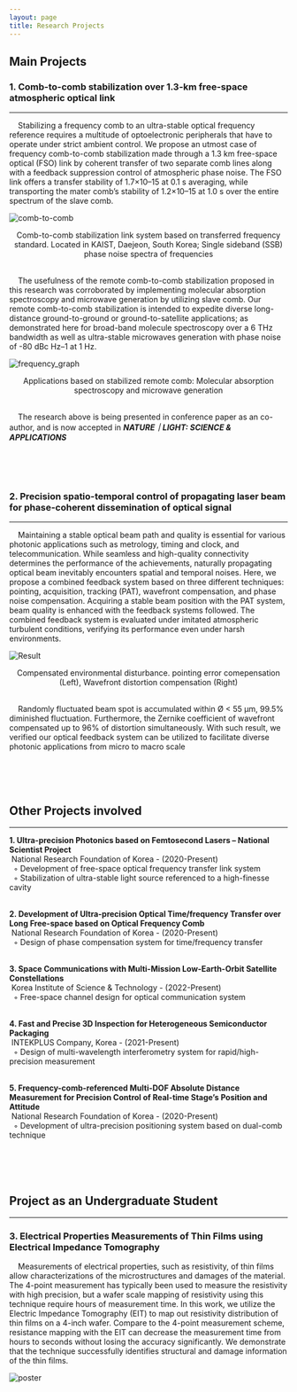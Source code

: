```yaml
---
layout: page
title: Research Projects
---
```

## Main Projects

### **1. Comb-to-comb stabilization over 1.3-km free-space atmospheric optical link**
<hr/>

&nbsp;&nbsp;&nbsp;&nbsp;Stabilizing a frequency comb to an ultra-stable optical frequency reference requires a multitude of optoelectronic peripherals that have to operate under strict ambient control. We propose an utmost case of frequency comb-to-comb stabilization made through a 1.3 km free-space optical (FSO) link by coherent transfer of two separate comb lines along with a feedback suppression control of atmospheric phase noise. The FSO link offers a transfer stability of 1.7×10–15 at 0.1 s averaging, while transporting the mater comb’s stability of 1.2×10–15 at 1.0 s over the entire spectrum of the slave comb.


![comb-to-comb](https://ldongil.github.io/assets/map2.png)
<center>Comb-to-comb stabilization link system based on transferred frequency standard. Located in KAIST, Daejeon, South Korea; Single sideband (SSB) phase noise spectra of frequencies</center>
<br/>

&nbsp;&nbsp;&nbsp;&nbsp;The usefulness of the remote comb-to-comb stabilization proposed in this research was corroborated by implementing molecular absorption spectroscopy and microwave generation by utilizing slave comb. Our remote comb-to-comb stabilization is intended to expedite diverse long-distance ground-to-ground or ground-to-satellite applications; as demonstrated here for broad-band molecule spectroscopy over a 6 THz bandwidth as well as ultra-stable microwaves generation with phase noise of -80 dBc Hz–1 at 1 Hz.

![frequency_graph](https://ldongil.github.io/assets/frequency.png)
<center> Applications based on stabilized remote comb: Molecular absorption spectroscopy and microwave generation </center>
<br/>

&nbsp;&nbsp;&nbsp;&nbsp;The research above is being presented in conference paper as an co-author, and is now accepted in _**NATURE｜LIGHT: SCIENCE & APPLICATIONS**_

<br/>
<br/>
<br/>

### **2. Precision spatio-temporal control of propagating laser beam for phase-coherent dissemination of optical signal**
<hr/>
&nbsp;&nbsp;&nbsp;&nbsp;Maintaining a stable optical beam path and quality is essential for various photonic applications such as metrology, timing and clock, and telecommunication. While seamless and high-quality connectivity determines the performance of the achievements, naturally propagating optical beam inevitably encounters spatial and temporal noises. Here, we propose a combined feedback system based on three different techniques: pointing, acquisition, tracking (PAT), wavefront compensation, and phase noise compensation. Acquiring a stable beam position with the PAT system, beam quality is enhanced with the feedback systems followed. The combined feedback system is evaluated under imitated atmospheric turbulent conditions, verifying its performance even under harsh environments. 

![Result](https://LDongIL.github.io/assets/result.png)
<center>Compensated environmental disturbance. pointing error comepensation (Left), Wavefront distortion compensation (Right)</center>
<br/>

&nbsp;&nbsp;&nbsp;&nbsp;Randomly fluctuated beam spot is accumulated within Ø < 55 μm, 99.5% diminished fluctuation. Furthermore, the Zernike coefficient of wavefront compensated up to 96% of distortion simultaneously. With such result, we verified our optical feedback system can be utilized to facilitate diverse photonic applications from micro to macro scale

<br/><br/><br/>

## Other Projects involved
<hr/>

**1.  Ultra-precision Photonics based on Femtosecond Lasers – National Scientist Project**<br/>
&nbsp;National Research Foundation of Korea - (2020-Present)<br/>
&nbsp;&nbsp;◦ Development of free-space optical frequency transfer link system<br/>
&nbsp;&nbsp;◦ Stabilization of ultra-stable light source referenced to a high-finesse cavity<br/>
<br/>

**2.  Development of Ultra-precision Optical Time/frequency Transfer over Long Free-space based on Optical Frequency Comb**<br/>
&nbsp;National Research Foundation of Korea - (2020-Present)<br/>
&nbsp;&nbsp;◦ Design of phase compensation system for time/frequency transfer<br/>
<br/>

**3. Space Communications with Multi-Mission Low-Earth-Orbit Satellite Constellations**<br/>
&nbsp;Korea Institute of Science & Technology - (2022-Present)<br/>
&nbsp;&nbsp;◦ Free-space channel design for optical communication system<br/>
<br/>

**4. Fast and Precise 3D Inspection for Heterogeneous Semiconductor Packaging**<br/>
&nbsp;INTEKPLUS Company, Korea - (2021-Present)<br/>
&nbsp;&nbsp;◦ Design of multi-wavelength interferometry system for rapid/high-precision measurement<br/>
<br/>

**5.  Frequency-comb-referenced Multi-DOF Absolute Distance Measurement for Precision Control of Real-time Stage’s Position and Attitude**<br/>
&nbsp;National Research Foundation of Korea - (2020-Present)<br/>
&nbsp;&nbsp;◦ Development of ultra-precision positioning system based on dual-comb technique<br/>
<br/>
<br/>
<br/>
<br/>


## Project as an Undergraduate Student
<hr/>

### **3. Electrical Properties Measurements of Thin Films using Electrical Impedance Tomography**
&nbsp;&nbsp;&nbsp;&nbsp;Measurements of electrical properties, such as resistivity, of thin films allow characterizations of the microstructures and damages of the material. The 4-point measurement has typically been used to measure the resistivity with high precision, but a wafer scale mapping of resistivity using this technique require hours of measurement time. In this work, we utilize the Electric Impedance Tomography (EIT) to map out resistivity distribution of thin films on a 4-inch wafer. Compare to the 4-point measurement scheme, resistance mapping with the EIT can decrease the measurement time from hours to seconds without losing the accuracy significantly. We demonstrate that the technique successfully identifies structural and damage information of the thin films.

![poster](https://LDongIL.github.io/assets/poster.jpg)
<br/><br/><br/>
